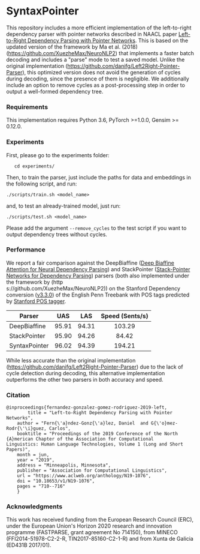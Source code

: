 # SyntaxPointer
This repository includes a more efficient implementation of the left-to-right dependency parser with pointer networks described in NAACL paper [Left-to-Right Dependency Parsing with Pointer Networks](https://arxiv.org/abs/1903.08445). This is based on the updated version of the framework by Ma et al. (2018) (https://github.com/XuezheMax/NeuroNLP2) that implements a faster batch decoding and includes a "parse" mode to test a saved model. Unlike the original implementation (https://github.com/danifg/Left2Right-Pointer-Parser), this optimized version does not avoid the generation of cycles during decoding, since the presence of them is negligible. We additionally include an option to remove cycles as a post-processing step in order to output a well-formed dependency tree.


### Requirements
This implementation requires Python 3.6, PyTorch >=1.0.0, Gensim >= 0.12.0. 

### Experiments
First, please go to the experiments folder:

       cd experiments/

Then, to train the parser, just include the paths for data and embeddings in the following script, and run:

    ./scripts/train.sh <model_name>

and, to test an already-trained model, just run:

    ./scripts/test.sh <model_name>

Please add the argument ``--remove_cycles`` to the test script if you want to output dependency trees without cycles.

### Performance

We report a fair comparison against the DeepBiaffine ([Deep Biaffine Attention for Neural Dependency Parsing](https://arxiv.org/abs/1611.01734)) and StackPointer ([Stack-Pointer Networks for Dependency Parsing](https://arxiv.org/abs/1805.01087)) parsers (both also implemented under the framework by (http\
s://github.com/XuezheMax/NeuroNLP2)) on the Stanford Dependency conversion ([v3.3.0](https://nlp.stanford.edu/software/stanford-parser-full-2013-11-12.zip)) of the English Penn Treebank with POS tags predicted by [Stanford POS tagger](https://nlp.stanford.edu/software/stanford-postagger-full-2018-10-16.zip).

| Parser        |  UAS  |  LAS  | Speed (Sents/s) |
| ------------- | :---: | :---: | :-------------: |
| DeepBiaffine  | 95.91 | 94.31 |     103.29      |
| StackPointer  | 95.90 | 94.26 |     84.42       |
| SyntaxPointer | 96.02 | 94.39 |     194.21      |

While less accurate than the original implementation (https://github.com/danifg/Left2Right-Pointer-Parser) due to the lack of cycle detection during decoding, this alternative implementation outperforms the other two parsers in both accuracy and speed.

### Citation
    @inproceedings{fernandez-gonzalez-gomez-rodriguez-2019-left,
            title = "Left-to-Right Dependency Parsing with Pointer Networks",
	    author = "Fern{\'a}ndez-Gonz{\'a}lez, Daniel  and G{\'o}mez-Rodr{\'\i}guez, Carlos",
	    booktitle = "Proceedings of the 2019 Conference of the North {A}merican Chapter of the Association for Computational    Linguistics: Human Language Technologies, Volume 1 (Long and Short Papers)",
	    month = jun,
	    year = "2019",
	    address = "Minneapolis, Minnesota",
	    publisher = "Association for Computational Linguistics",
	    url = "https://www.aclweb.org/anthology/N19-1076",
	    doi = "10.18653/v1/N19-1076",
	    pages = "710--716"
	    }

### Acknowledgments

This work has received funding from the European Research Council (ERC), under the European Union's Horizon 2020 research and innovation programme (FASTPARSE, grant agreement No 714150), from MINECO (FFI2014-51978-C2-2-R, TIN2017-85160-C2-1-R) and from Xunta de Galicia (ED431B 2017/01).